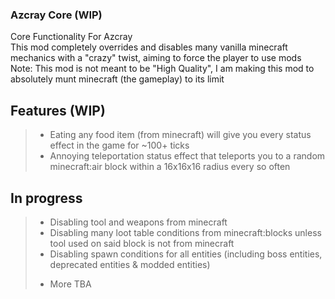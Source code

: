 ### Azcray Core (WIP) <br />

Core Functionality For Azcray <br />
This mod completely overrides and disables many vanilla minecraft mechanics with a "crazy" twist, aiming to force the player to use mods <br />
Note: This mod is not meant to be "High Quality", I am making this mod to absolutely munt minecraft (the gameplay) to its limit <br />
## Features (WIP) <br />
> - Eating any food item (from minecraft) will give you every status effect in the game for ~100+ ticks <br />
> - Annoying teleportation status effect that teleports you to a random minecraft:air block within a 16x16x16 radius every so often <br />
## In progress <br />
> - Disabling tool and weapons from minecraft <br />
> - Disabling many loot table conditions from minecraft:blocks unless tool used on said block is not from minecraft <br />
> - Disabling spawn conditions for all entities (including boss entities, deprecated entities & modded entities) <br />
> + More TBA <br />